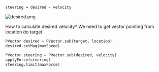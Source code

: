 `steering = desired - velocity`

![desired.png](Image)

How to calculate desired velocity?
We need to get vector pointing from location do target

```python
PVector desired = PVector.sub(target, location)
desired.setMag(maxSpeed)

PVector steering = PVector.sub(desired, velocity)
applyForce(steering)
steering.limit(maxForce)
```

